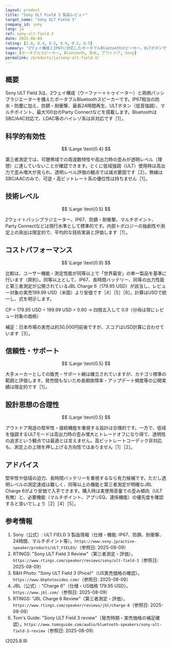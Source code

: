```yaml
---
layout: product
title: "Sony ULT Field 3 製品レビュー"
target_name: "Sony ULT Field 3"
company_id: sony
lang: ja
ref: sony-ult-field-3
date: 2025-08-09
rating: [2.8, 0.4, 0.5, 0.9, 0.5, 0.5]
summary: "2ウェイ構成とIP67に対応したポータブルBluetoothスピーカー。ULTボタンで低音を強調し、24時間再生やParty Connect等を備えます。測定上は透明レベルには達していない一方、価格対性能は同等以上の競合と比べて良好です。"
tags: [ポータブルスピーカー, Bluetooth, 防水, アウトドア, Sony]
permalink: /products/ja/sony-ult-field-3/
---
```


## 概要

Sony ULT Field 3は、2ウェイ構成（ウーファー＋トゥイーター）と両側パッシブラジエーターを備えたポータブルBluetoothスピーカーです。IP67相当の防水・防塵に加え、防錆・耐衝撃、最長24時間再生、ULTボタン（低音強調）、マルチポイント、最大100台のParty Connectなどを搭載します。BluetoothはSBC/AAC対応で、LDAC等のハイレゾ系は非対応です［1］。

## 科学的有効性

$$ \Large \text{0.4} $$

第三者測定では、可聴帯域での周波数特性や高出力時の歪みが透明レベル（理想）に達していないことが確認できます。とくに低域強調（ULT）使用時は高出力で歪み増大が見られ、透明レベル評価の観点では減点要因です［2］。無線はSBC/AACのみで、可逆・高ビットレート系の優位性は持ちません［1］。

## 技術レベル

$$ \Large \text{0.5} $$

2ウェイ＋パッシブラジエーター、IP67、防錆・耐衝撃、マルチポイント、Party Connectなどは現行水準として標準的です。内部トポロジーの独創性や測定上の突出は限定的で、平均的な技術実装と評価します［1］。

## コストパフォーマンス

$$ \Large \text{0.9} $$

比較は、ユーザー機能・測定性能が同等以上で「世界最安」の単一製品を基準に行います（原則）。同等以上として、IP67、長時間バッテリー、同等の出力性能と第三者測定が公開されているJBL Charge 6（179.95 USD）が該当し、レビュー対象の実売199.99 USD（米国）より安価です［4］［5］［6］。計算はUSDで統一し、式を明示します。

CP = 179.95 USD ÷ 199.99 USD = 0.90 → 四捨五入して 0.9（分母は常にレビュー対象の価格）

補足：日本市場の実売は約30,000円前後ですが、スコアはUSD計算に合わせています［3］。

## 信頼性・サポート

$$ \Large \text{0.5} $$

大手メーカーとしての販売・サポート網は確立されていますが、カテゴリ標準の範囲と評価します。発売間もないため長期故障率・アップデート頻度等の公開実績は限定的です［1］。

## 設計思想の合理性

$$ \Large \text{0.5} $$

アウトドア用途の堅牢性・接続機能を重視する設計は合理的です。一方で、低域を強調するULTモードは高出力時の歪み増大とトレードオフになり得て、透明性の追求という観点では最適とは言えません。高ビットレートコーデック非対応も、測定上の上限を押し上げる方向性ではありません［1］［2］。

## アドバイス

堅牢性や低域の迫力、長時間バッテリーを重視するなら有力候補です。ただし透明レベルの測定達成は難しく、同等以上の機能と第三者測定が明確なJBL Charge 6がより安価で入手できます。購入時は実使用音量での歪み傾向（ULT有無）と、必要機能（マルチポイント、アプリEQ、連係機能）の優先度を確認すると良いでしょう［2］［4］［5］。

## 参考情報

1. Sony（公式）: ULT FIELD 3 製品情報（仕様・機能: IP67、防錆、耐衝撃、24時間、マルチポイント等）。`https://www.sony.jp/active-speaker/products/ULT_FIELD3/`（参照日: 2025-08-09）
2. RTINGS: "Sony ULT Field 3 Review"（第三者測定・評価）。`https://www.rtings.com/speaker/reviews/sony/ult-field-3`（参照日: 2025-08-09）
3. B&H Photo: "Sony ULT Field 3 (Price)"（US実売価格の確認）。`https://www.bhphotovideo.com/`（参照日: 2025-08-09）
4. JBL（公式）: "Charge 6"（仕様・US価格 179.95 USD）。`https://www.jbl.com/`（参照日: 2025-08-09）
5. RTINGS: "JBL Charge 6 Review"（第三者測定・評価）。`https://www.rtings.com/speaker/reviews/jbl/charge-6`（参照日: 2025-08-09）
6. Tom's Guide: "Sony ULT Field 3 review"（発売時期・実売価格の補足確認）。`https://www.tomsguide.com/audio/bluetooth-speakers/sony-ult-field-3-review`（参照日: 2025-08-09）

(2025.8.9)